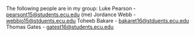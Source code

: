The following people are in my group:
Luke Pearson - pearsont15@students.ecu.edu (me)
Jordance Webb - webbjo15@stduents.ecu.edu
Toheeb Bakare - bakaret16@stduents.ecu.edu
Thomas Gates - gatest16@students.ecu.edu